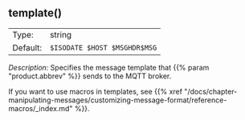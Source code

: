 ---
---
<!-- DISCLAIMER: This file is based on the syslog-ng Open Source Edition documentation https://github.com/balabit/syslog-ng-ose-guides/commit/2f4a52ee61d1ea9ad27cb4f3168b95408fddfdf2 and is used under the terms of The syslog-ng Open Source Edition Documentation License. The file has been modified by Axoflow. -->

## template()

|          |                                |
| -------- | ------------------------------ |
| Type:    | string                         |
| Default: | `$ISODATE $HOST $MSGHDR$MSG` |

*Description:* Specifies the message template that {{% param "product.abbrev" %}} sends to the MQTT broker.

If you want to use macros in templates, see {{% xref "/docs/chapter-manipulating-messages/customizing-message-format/reference-macros/_index.md" %}}.

